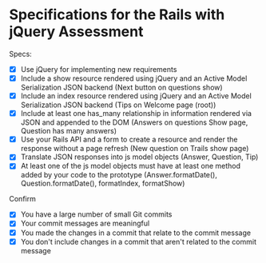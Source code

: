 # Specifications for the Rails with jQuery Assessment

Specs:
- [x] Use jQuery for implementing new requirements
- [x] Include a show resource rendered using jQuery and an Active Model Serialization JSON backend (Next button on questions show)
- [x] Include an index resource rendered using jQuery and an Active Model Serialization JSON backend (Tips on Welcome page (root))
- [x] Include at least one has_many relationship in information rendered via JSON and appended to the DOM (Answers on questions Show page, Question has many answers)
- [x] Use your Rails API and a form to create a resource and render the response without a page refresh (New question on Trails show page)
- [x] Translate JSON responses into js model objects (Answer, Question, Tip)
- [x] At least one of the js model objects must have at least one method added by your code to the prototype (Answer.formatDate(), Question.formatDate(), formatIndex, formatShow)

Confirm
- [x] You have a large number of small Git commits
- [x] Your commit messages are meaningful
- [x] You made the changes in a commit that relate to the commit message
- [x] You don't include changes in a commit that aren't related to the commit message
